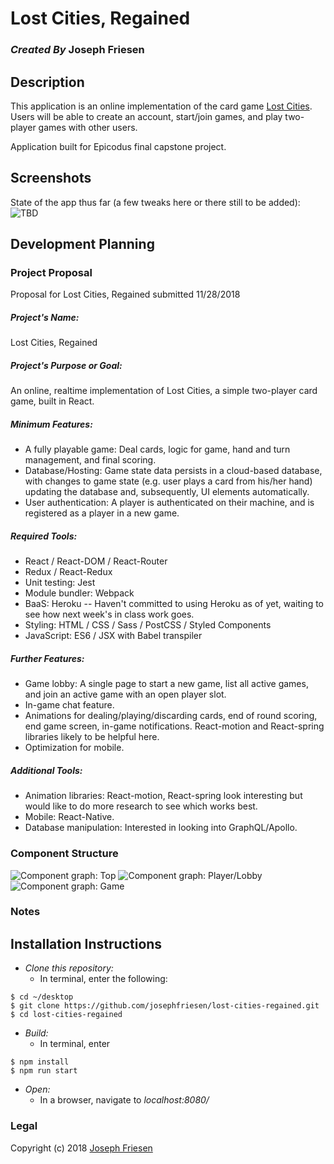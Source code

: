 # Lost Cities, Regained

### _Created By_ **Joseph Friesen**

## Description

This application is an online implementation of the card game [Lost Cities](https://www.thamesandkosmos.com/index.php/product/category/games/lost-cities-card-game). Users will be able to create an account, start/join games, and play two-player games with other users.

Application built for Epicodus final capstone project.

## Screenshots

State of the app thus far (a few tweaks here or there still to be added):
![TBD](./src/assets/work-in-progress.png)

## Development Planning

### Project Proposal

Proposal for Lost Cities, Regained submitted 11/28/2018

##### Project's Name:
Lost Cities, Regained

##### Project's Purpose or Goal:
An online, realtime implementation of Lost Cities, a simple two-player card game, built in React.

##### Minimum Features:
* A fully playable game: Deal cards, logic for game, hand and turn management, and final scoring.
* Database/Hosting: Game state data persists in a cloud-based database, with changes to game state (e.g. user plays a card from his/her hand) updating the database and, subsequently, UI elements automatically.
* User authentication: A player is authenticated on their machine, and is registered as a player in a new game.

##### Required Tools:
* React / React-DOM / React-Router
* Redux / React-Redux
* Unit testing: Jest
* Module bundler: Webpack
* BaaS: Heroku -- Haven't committed to using Heroku as of yet, waiting to see how next week's in class work goes.
* Styling: HTML / CSS / Sass / PostCSS / Styled Components
* JavaScript: ES6 / JSX with Babel transpiler

##### Further Features:
* Game lobby: A single page to start a new game, list all active games, and join an active game with an open player slot.
* In-game chat feature.
* Animations for dealing/playing/discarding cards, end of round scoring, end game screen, in-game notifications. React-motion and React-spring libraries likely to be helpful here.
* Optimization for mobile.

##### Additional Tools:
* Animation libraries: React-motion, React-spring look interesting but would like to do more research to see which works best.
* Mobile: React-Native.
* Database manipulation: Interested in looking into GraphQL/Apollo.

### Component Structure

![Component graph: Top](./src/assets/component-graph-top.jpg)
![Component graph: Player/Lobby](./src/assets/component-graph-profile-lobby.jpg)
![Component graph: Game](./src/assets/component-graph-game.jpg)

### Notes

## Installation Instructions

* *Clone this repository:*
  * In terminal, enter the following:
```
$ cd ~/desktop
$ git clone https://github.com/josephfriesen/lost-cities-regained.git
$ cd lost-cities-regained
```
* *Build:*
  * In terminal, enter
```
$ npm install
$ npm run start
```
* *Open:*
  * In a browser, navigate to *localhost:8080/*

### Legal

Copyright (c) 2018 [Joseph Friesen](mailto:friesen.josephc@gmail.com)
